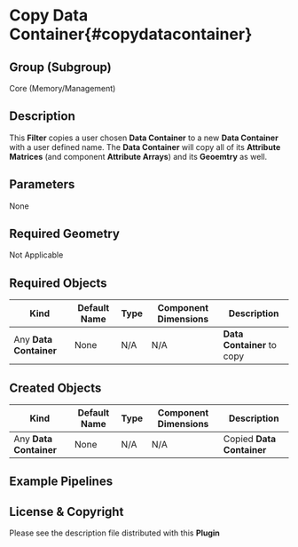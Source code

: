 Copy Data Container{#copydatacontainer}
=============

## Group (Subgroup) ##

Core (Memory/Management)


## Description ##

This **Filter** copies a user chosen **Data Container** to a new **Data Container** with a user defined name. The **Data Container** will copy all of its **Attribute Matrices** (and component **Attribute Arrays**) and its **Geoemtry** as well.

## Parameters ##

None

## Required Geometry ##

Not Applicable

## Required Objects ##

| Kind | Default Name | Type | Component Dimensions | Description |
|------|--------------|------|----------------------|-------------|
| Any **Data Container** | None | N/A | N/A | **Data Container** to copy |

## Created Objects ##

| Kind | Default Name | Type | Component Dimensions | Description |
|------|--------------|------|----------------------|-------------|
| Any **Data Container** | None | N/A | N/A | Copied **Data Container** |

## Example Pipelines ##



## License & Copyright ##

Please see the description file distributed with this **Plugin**

